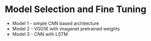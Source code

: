 # Model Selection and Fine Tuning

- Model 1 - simple CNN based architecture
- Model 2 - VGG16 with imagenet pretrained weights
- Model 3 - CNN with LSTM
